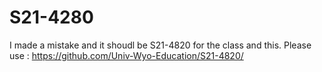 # S21-4280

I made a mistake and it shoudl be S21-4820 for the class and this.
Please use : https://github.com/Univ-Wyo-Education/S21-4820/

